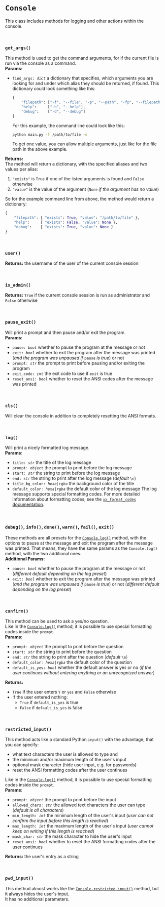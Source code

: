 # `Console`
This class includes methods for logging and other actions within the console.

<br>

### `get_args()`

This method is used to get the command arguments, for if the current file is run via the console as a command.<br>
**Params:**<br>
- <code>find_args: *dict*</code> a dictionary that specifies, which arguments you are looking for and under which alias they should be returned, if found. This dictionary could look something like this:
  ```python
  {
      "filepath": ["-f", "--file", "-p", "--path", "-fp", "--filepath", "--file-path"],
      "help":     ["-h", "--help"],
      "debug":    ["-d", "--debug"]
  }
  ```
  For this example, the command line could look like this:
  ```bash
  python main.py -f /path/to/file -d
  ```
  To get one value, you can allow multiple arguments, just like for the file path in the above example.

**Returns:**<br>
The method will return a dictionary, with the specified aliases and two values per alias:
1. `"exists"` is `True`  if one of the listed arguments is found and `False` otherwise
2. `"value"` is the value of the argument (`None` *if the argument has no value*)

So for the example command line from above, the method would return a dictionary:
```python
{
    "filepath": { "exists": True, "value": "/path/to/file" },
    "help":     { "exists": False, "value": None },
    "debug":    { "exists": True, "value": None }
}
```

<br>

### `user()`

**Returns:** the username of the user of the current console session

<br>

### `is_admin()`

**Returns:** `True` if the current console session is run as administrator and `False` otherwise

<br>

### `pause_exit()`

Will print a prompt and then pause and/or exit the program.<br>
**Params:**
- <code>pause: *bool*</code> whether to pause the program at the message or not
- <code>exit: *bool*</code> whether to exit the program after the message was printed (*and the program was unpaused if* `pause` *is true*) or not
- <code>prompt: *str*</code> the prompt to print before pausing and/or exiting the program
- <code>exit_code: *int*</code> the exit code to use if `exit` is true
- <code>reset_ansi: *bool*</code> whether to reset the ANSI codes after the message was printed

<br>

### `cls()`

Will clear the console in addition to completely resetting the ANSI formats.

<br>

### <span id="cmd-log">`log()`</span>

Will print a nicely formatted log message.<br>
**Params:**
- <code>title: *str*</code> the title of the log message
- <code>prompt: *object*</code> the prompt to print before the log message
- <code>start: *str*</code> the string to print before the log message
- <code>end: *str*</code> the string to print after the log message (*default* `\n`)
- <code>title_bg_color: *hexa*|*rgba*</code> the background color of the title
- <code>default_color: *hexa*|*rgba*</code> the default color of the log message
The log message supports special formatting codes. For more detailed information about formatting codes, see the [`xx_format_codes` documentation](https://github.com/XulbuX-dev/PythonLibraryXulbuX/wiki/xx_format_codes).

<br>

### `debug()`, `info()`, `done()`, `warn()`, `fail()`, `exit()`

These methods are all presets for the [`Console.log()`](#cmd-log) method, with the options to pause at the message and exit the program after the message was printed. That means, they have the same params as the `Console.log()` method, with the two additional ones.<br>
**Additional Params:**
- <code>pause: *bool*</code> whether to pause the program at the message or not (*different default depending on the log preset*)
- <code>exit: *bool*</code> whether to exit the program after the message was printed (*and the program was unpaused if* `pause` *is true*) or not (*different default depending on the log preset*)

<br>

### `confirm()`

This method can be used to ask a yes/no question.<br>
Like in the [`Console.log()`](#cmd-log) method, it is possible to use special formatting codes inside the `prompt`.<br>
**Params:**
- <code>prompt: *object*</code> the prompt to print before the question
- <code>start: *str*</code> the string to print before the question
- <code>end: *str*</code> the string to print after the question (*default* `\n`)
- <code>default_color: *hexa*|*rgba*</code> the default color of the question
- <code>default_is_yes: *bool*</code> whether the default answer is yes or no (*if the user continues without entering anything or an unrecognized answer*)

**Returns:**
- `True` if the user enters `Y` or `yes` and `False` otherwise
- If the user entered nothing:
  - `True` if `default_is_yes` is true
  - `False` if `default_is_yes` is false

<br>

### <span id="cmd-restrictedinput">`restricted_input()`</span>

This method acts like a standard Python `input()` with the advantage, that you can specify:
- what text characters the user is allowed to type and
- the minimum and/or maximum length of the user's input
- optional mask character (hide user input, e.g. for passwords)
- reset the ANSI formatting codes after the user continues

Like in the [`Console.log()`](#cmd-log) method, it is possible to use special formatting codes inside the `prompt`.<br>
**Params:**
- <code>prompt: *object*</code> the prompt to print before the input
- <code>allowed_chars: *str*</code> the allowed text characters the user can type (*default is all characters*)
- <code>min_length: *int*</code> the minimum length of the user's input (*user can not confirm the input before this length is reached*)
- <code>max_length: *int*</code> the maximum length of the user's input (*user cannot keep on writing if this length is reached*)
- <code>mask_char: *str*</code> the mask character to hide the user's input
- <code>reset_ansi: *bool*</code> whether to reset the ANSI formatting codes after the user continues

**Returns:** the user's entry as a string

<br>

### `pwd_input()`
This method almost works like the [`Console.restricted_input()`](#cmd-restrictedinput) method, but it always hides the user's input.<br>
It has no additional parameters.
